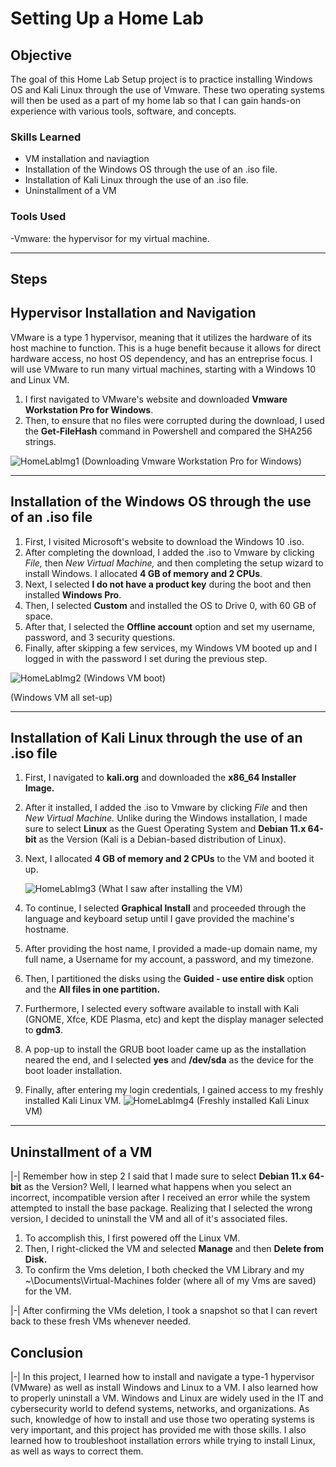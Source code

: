 # Setting Up a Home Lab

## Objective

The goal of this Home Lab Setup project is to practice installing Windows OS and Kali Linux through the use of Vmware. These two operating systems will then be used as a part of my home lab so that I can gain hands-on experience with various tools, software, and concepts. 

### Skills Learned

- VM installation and naviagtion
- Installation of the Windows OS through the use of an .iso file. 
- Installation of Kali Linux through the use of an .iso file.
- Uninstallment of a VM 

### Tools Used

-Vmware: the hypervisor for my virtual machine.

---
## Steps

## Hypervisor Installation and Navigation

VMware is a type 1 hypervisor, meaning that it utilizes the hardware of its host machine to function. This is a huge benefit because it allows for direct hardware access, no host OS dependency, and has an entreprise focus. I will use VMware to run many virtual machines, starting with a Windows 10 and Linux VM. 

1. I first navigated to VMware's website and downloaded **Vmware Workstation Pro for Windows**.
2. Then, to ensure that no files were corrupted during the download, I used the **Get-FileHash** command in Powershell and compared the SHA256 strings.
   
![HomeLabImg1](https://github.com/user-attachments/assets/b71b64d9-33db-485f-b648-ac284ebbbce3)
(Downloading Vmware Workstation Pro for Windows)

---
## Installation of the Windows OS through the use of an .iso file

1. First, I visited Microsoft's website to download the Windows 10 .iso.
2. After completing the download, I added the .iso to Vmware by clicking *File,* then *New Virtual Machine,* and then completing the setup wizard to install Windows. I allocated **4 GB of memory and 2 CPUs**.
3. Next, I selected **I do not have a product key** during the boot and then installed **Windows Pro**.
4. Then, I selected **Custom** and installed the OS to Drive 0, with 60 GB of space.
5. After that, I selected the **Offline account** option and set my username, password, and 3 security questions.
6. Finally, after skipping a few services, my Windows VM booted up and I logged in with the password I set during the previous step. 
   
![HomeLabImg2](https://github.com/user-attachments/assets/b13ef1ae-0363-472f-93cc-06e4344a4019)
(Windows VM boot)

(Windows VM all set-up)

---
## Installation of Kali Linux through the use of an .iso file

1. First, I navigated to **kali.org** and downloaded the **x86_64 Installer Image.**
2. After it installed, I added the .iso to Vmware by clicking *File* and then *New Virtual Machine.* Unlike during the Windows installation, I made sure to select **Linux** as the Guest Operating System and **Debian 11.x 64-bit** as the Version (Kali is a Debian-based distribution of Linux).
3. Next, I allocated **4 GB of memory and 2 CPUs** to the VM and booted it up.
   
    ![HomeLabImg3](https://github.com/user-attachments/assets/bec76f03-1018-4189-96ff-8dda0c86324b)
    (What I saw after installing the VM)

4. To continue, I selected **Graphical Install** and proceeded through the language and keyboard setup until I gave provided the machine's hostname.
5. After providing the host name, I provided a made-up domain name, my full name, a Username for my account, a password, and my timezone.
6. Then, I partitioned the disks using the **Guided - use entire disk** option and the **All files in one partition.**
7. Furthermore, I selected every software available to install with Kali (GNOME, Xfce, KDE Plasma, etc) and kept the display manager selected to **gdm3**.
8. A pop-up to install the GRUB boot loader came up as the installation neared the end, and I selected **yes** and **/dev/sda** as the device for the boot loader installation.
9. Finally, after entering my login credentials, I gained access to my freshly installed Kali Linux VM.
    ![HomeLabImg4](https://github.com/user-attachments/assets/b7475c4e-c8a4-470b-93a8-773371f3ac79)
    (Freshly installed Kali Linux VM)

---
## Uninstallment of a VM 

|-| Remember how in step 2 I said that I made sure to select **Debian 11.x 64-bit** as the Version? Well, I learned what happens when you select an incorrect, incompatible version after I received an error while the system attempted to install the base package. Realizing that I selected the wrong version, I decided to uninstall the VM and all of it's associated files. 

1. To accomplish this, I first powered off the Linux VM.
2. Then, I right-clicked the VM and selected **Manage** and then **Delete from Disk.**
3. To confirm the Vms deletion, I both checked the VM Library and my ~\Documents\Virtual-Machines folder (where all of my Vms are saved) for the VM.

|-| After confirming the VMs deletion, I took a snapshot so that I can revert back to these fresh VMs whenever needed. 

## Conclusion

|-| In this project, I learned how to install and navigate a type-1 hypervisor (VMware) as well as install Windows and Linux to a VM. I also learned how to properly uninstall a VM. Windows and Linux are widely used in the IT and cybersecurity world to defend systems, networks, and organizations. As such, knowledge of how to install and use those two operating systems is very important, and this project has provided me with those skills. I also learned how to troubleshoot installation errors while trying to install Linux, as well as ways to correct them. 






